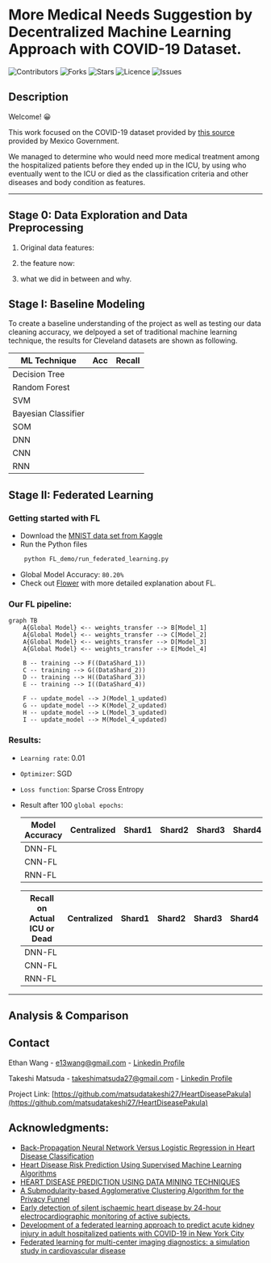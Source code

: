 # More Medical Needs Suggestion by Decentralized Machine Learning Approach with COVID-19 Dataset.
![Contributors](https://img.shields.io/github/contributors/EthanWTL/HeartDiseasePakula?style=plastic)
![Forks](https://img.shields.io/github/forks/EthanWTL/HeartDiseasePakula)
![Stars](https://img.shields.io/github/stars/EthanWTL/HeartDiseasePakula)
![Licence](https://img.shields.io/github/license/EthanWTL/HeartDiseasePakula)
![Issues](https://img.shields.io/github/issues/EthanWTL/HeartDiseasePakula)

## Description

Welcome! 😀

This work focused on the COVID-19 dataset provided by [this source](https://datos.gob.mx/busca/dataset/informacion-referente-a-casos-covid-19-en-mexico) provided by Mexico Government.

We managed to determine who would need more medical treatment among the hospitalized patients before they ended up in the ICU, by using who eventually went to the ICU or died as the classification criteria and other diseases and body condition as features.

---
## Stage 0: Data Exploration and Data Preprocessing

1. Original data features:

2. the feature now:

3. what we did in between and why.


## Stage I: Baseline Modeling

To create a baseline understanding of the project as well as testing our data cleaning accuracy, we delpoyed a set of traditional machine learning technique, the results for Cleveland datasets are shown as following.

| ML Technique  | Acc | Recall |
| ------------- | ------------- | ----- |
| Decision Tree  |  |  |
| Random Forest  | |   |
| SVM |  |   |
| Bayesian Classifier  |  |   |
| SOM |  |  |
| DNN | |   | 
| CNN | | | 
| RNN |  |  | 




## Stage II: Federated Learning
### Getting started with FL
* Download the [MNIST data set from Kaggle](https://www.kaggle.com/datasets/scolianni/mnistasjpg)
* Run the Python files
  ```sh
   python FL_demo/run_federated_learning.py
   ```
* Global Model Accuracy: ```80.20%```
* Check out [Flower](https://github.com/adap/flower) with more detailed explanation about FL.

### Our FL pipeline:
```mermaid
graph TB
    A{Global Model} <-- weights_transfer --> B[Model_1]
    A{Global Model} <-- weights_transfer --> C[Model_2]
    A{Global Model} <-- weights_transfer --> D[Model_3]
    A{Global Model} <-- weights_transfer --> E[Model_4]

    B -- training --> F((DataShard_1))
    C -- training --> G((DataShard_2))
    D -- training --> H((DataShard_3))
    E -- training --> I((DataShard_4))

    F -- update_model --> J(Model_1_updated)
    G -- update_model --> K(Model_2_updated)
    H -- update_model --> L(Model_3_updated)
    I -- update_model --> M(Model_4_updated)

```
### Results:
* ```Learning rate```: 0.01
* ```Optimizer```: SGD
* ```Loss function```: Sparse Cross Entropy
* Result after 100 ```global epochs```:

  |Model Accuracy| Centralized  | Shard1 | Shard2 | Shard3 | Shard4 |
  |--------|--------|--------|--------|--------|--------|
  |DNN-FL||||||
  |CNN-FL||||||
  |RNN-FL||||||

  |Recall on Actual ICU or Dead| Centralized | Shard1 | Shard2 | Shard3 | Shard4 |
  |--------|--------|--------|--------|--------|--------|
  |DNN-FL||||||
  |CNN-FL||||||
  |RNN-FL||||||
  
---



## Analysis & Comparison



## Contact
Ethan Wang - [e13wang@gmail.com](e13wang@gmail.com) - [Linkedin Profile](https://www.linkedin.com/in/ethan-wang-938588175/)

Takeshi Matsuda - [takeshimatsuda27@gmail.com](takeshimatsuda27@gmail.com) - [Linkedin Profile](https://www.linkedin.com/in/takeshi-matsuda-41777b1ab/)

Project Link: [https://github.com/matsudatakeshi27/HeartDiseasePakula](https://github.com/matsudatakeshi27/HeartDiseasePakula)




## Acknowledgments:
* [Back-Propagation Neural Network Versus Logistic Regression in Heart Disease Classification](https://link.springer.com/chapter/10.1007/978-981-13-0680-8_13)
* [Heart Disease Risk Prediction Using Supervised Machine Learning Algorithms](https://link.springer.com/chapter/10.1007/978-981-99-0412-9_11)
* [HEART DISEASE PREDICTION USING DATA MINING TECHNIQUES](https://hal.science/hal-02196156/)
* [A Submodularity-based Agglomerative Clustering Algorithm for the Privacy Funnel](https://www.semanticscholar.org/paper/A-Submodularity-based-Agglomerative-Clustering-for-Ding-Sadeghi/4e7b3b31659c945ed0c953da9fe7af297b3f3675)
* [Early detection of silent ischaemic heart disease by 24-hour electrocardiographic monitoring of active subjects.](https://www.ncbi.nlm.nih.gov/pmc/articles/PMC458846/)
* [Development of a federated learning approach to predict acute kidney injury in adult hospitalized patients with COVID-19 in New York City](https://www.ncbi.nlm.nih.gov/pmc/articles/PMC8328073/)
* [Federated learning for multi-center imaging diagnostics: a simulation study in cardiovascular disease](https://www.nature.com/articles/s41598-022-07186-4)
